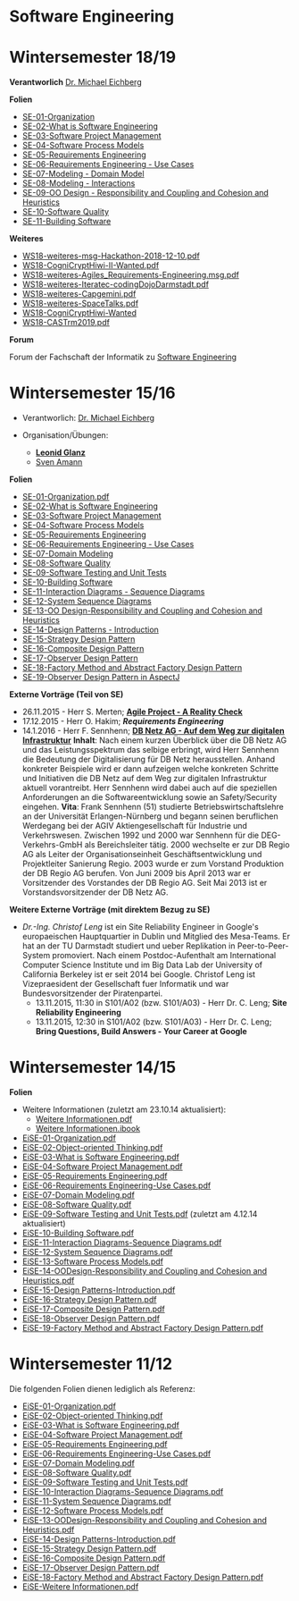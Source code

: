 Software Engineering
===

Wintersemester 18/19
===

**Verantworlich**
[Dr. Michael Eichberg](http://www.stg.tu-darmstadt.de/staff/michael_eichberg/index.en.jsp)

**Folien**

 * [SE-01-Organization](WS18-SE-01-Organization.pdf)
 * [SE-02-What is Software Engineering](WS18-SE-02-What_is_Software_Engineering.pdf)
 * [SE-03-Software Project Management](WS18-SE-03-Software_Project_Management.pdf)
 * [SE-04-Software Process Models](WS18-SE-04-Software_Process_Models.pdf)
 * [SE-05-Requirements Engineering](WS18-SE-05-Requirements_Engineering.pdf)
 * [SE-06-Requirements Engineering - Use Cases](WS18-SE-06-Requirements_Engineering-Use_Cases.pdf)
 * [SE-07-Modeling - Domain Model](WS18-SE-07-Modeling-static_Part.pdf)
 * [SE-08-Modeling - Interactions](WS18-SE-08-Modeling-dynamic_Part.pdf)
 * [SE-09-OO Design - Responsibility and Coupling and Cohesion and Heuristics](WS18-SE-09-OO_Design-Responsibility_and_Coupling_and_Cohesion_and_Heuristics.pdf)
 * [SE-10-Software Quality](WS18-SE-10-Software_Quality.pdf)
 * [SE-11-Building Software](WS18-SE-11-Building_Software.pdf)

**Weiteres**

 * [WS18-weiteres-msg-Hackathon-2018-12-10.pdf](WS18-weiteres-msg-Hackathon-2018-12-10.pdf)
 * [WS18-CogniCryptHiwi-II-Wanted.pdf](WS18-weiteres-CogniCryptHiwi-II-Wanted.pdf)
 * [WS18-weiteres-Agiles_Requirements-Engineering.msg.pdf](WS18-weiteres-Agiles_Requirements-Engineering.msg.pdf)
 * [WS18-weiteres-Iteratec-codingDojoDarmstadt.pdf](WS18-weiteres-Iteratec-codingDojoDarmstadt.pdf)
 * [WS18-weiteres-Capgemini.pdf](WS18-weiteres-Capgemini.pdf)
 * [WS18-weiteres-SpaceTalks.pdf](WS18-weiteres-SpaceTalks.pdf)
 * [WS18-CogniCryptHiwi-Wanted](WS18-weiteres-CogniCryptHiwi-Wanted.pdf)
 * [WS18-CASTrm2019.pdf](WS18-weiteres-CASTrm2019-flyer.pdf)

**Forum**

Forum der Fachschaft der Informatik zu [Software Engineering](https://www.fachschaft.informatik.tu-darmstadt.de/forum//viewforum.php?f=198&sid=93e51645a96105414eeed2f1bfcbdb2d)



Wintersemester 15/16
===

 * Verantworlich:
 [Dr. Michael Eichberg](http://www.stg.tu-darmstadt.de/staff/michael_eichberg/index.en.jsp)


 * Organisation/Übungen:
     * **[Leonid Glanz](http://www.stg.tu-darmstadt.de/staff/leonid_glanz/leonid_glanz.en.jsp)**
     * [Sven Amann](http://www.stg.tu-darmstadt.de/staff/sven_amann/index.en.jsp)

**Folien**

 * [SE-01-Organization.pdf](WS15-SE-01-Organization.pdf)
 * [SE-02-What is Software Engineering](WS15-SE-02-What_is_Software_Engineering.pdf)
 * [SE-03-Software Project Management](WS15-SE-03-Software_Project_Management.pdf)
 * [SE-04-Software Process Models](WS15-SE-04-Software_Process_Models.pdf)
 * [SE-05-Requirements Engineering](WS15-SE-05-Requirements_Engineering.pdf)
 * [SE-06-Requirements Engineering - Use Cases](WS15-SE-06-Requirements_Engineering-Use_Cases.pdf)
 * [SE-07-Domain Modeling](WS15-SE-07-Domain_Modeling.pdf)
 * [SE-08-Software Quality](WS15-SE-08-Software_Quality.pdf)
 * [SE-09-Software Testing and Unit Tests](WS15-SE-09-Software_Testing_and_Unit_Tests.pdf)
 * [SE-10-Building Software](WS15-SE-10-Building_Software.pdf)
 * [SE-11-Interaction Diagrams - Sequence Diagrams](WS15-SE-11-Interaction_Diagrams-Sequence_Diagrams.pdf)
 * [SE-12-System Sequence Diagrams](WS15-SE-12-System_Sequence_Diagrams.pdf)
 * [SE-13-OO Design-Responsibility and Coupling and Cohesion and Heuristics](WS15-SE-13-OO_Design-Responsibility_and_Coupling_and_Cohesion_and_Heuristics.pdf)
 * [SE-14-Design Patterns - Introduction](WS15-SE-14-Design_Patterns-Introduction.pdf)
 * [SE-15-Strategy Design Pattern](WS15-SE-15-Strategy_Design_Pattern.pdf)
 * [SE-16-Composite Design Pattern](WS15-SE-16-Composite_Design_Pattern.pdf)
 * [SE-17-Observer Design Pattern](WS15-SE-17-Observer_Design_Pattern.pdf)
 * [SE-18-Factory Method and Abstract Factory Design Pattern](WS15-SE-18-Factory_Method_and_Abstract_Factory_Design_Pattern.pdf)
 * [SE-19-Observer Design Pattern in AspectJ](WS15-SE-19-Observer_Design_Pattern_with_AspectJ.pdf)

**Externe Vorträge (Teil von SE)**

 * 26.11.2015 - Herr S. Merten; [__Agile Project - A Reality Check__](AgileRealityCheck.pdf)
 * 17.12.2015 - Herr O. Hakim; ___Requirements Engineering___
 * 14.1.2016 - Herr F. Sennhenn; [__DB Netz AG - Auf dem Weg zur digitalen Infrastruktur__](AufDemWegZurDigitalenInfrastruktur.pdf)
 **Inhalt**:
 Nach einem kurzen Überblick über die DB Netz AG und das Leistungsspektrum das selbige erbringt, wird Herr Sennhenn die Bedeutung der Digitalisierung für DB Netz herausstellen. Anhand konkreter Beispiele wird er dann aufzeigen welche konkreten Schritte und Initiativen die DB Netz auf dem Weg zur digitalen Infrastruktur aktuell vorantreibt. Herr Sennhenn wird dabei auch auf die speziellen Anforderungen an die Softwareentwicklung sowie an Safety/Security eingehen.
 **Vita**:
 Frank Sennhenn (51) studierte Betriebswirtschaftslehre an der Universität Erlangen-Nürnberg und begann seinen beruflichen Werdegang bei der AGIV Aktiengesellschaft für Industrie und Verkehrswesen. Zwischen 1992 und 2000 war Sennhenn für die DEG-Verkehrs-GmbH als Bereichsleiter tätig. 2000 wechselte er zur DB Regio AG als Leiter der Organisationseinheit Geschäftsentwicklung und Projektleiter Sanierung Regio. 2003 wurde er zum Vorstand Produktion der DB Regio AG berufen. Von Juni 2009 bis April 2013 war er Vorsitzender des Vorstandes der DB Regio AG. Seit Mai 2013 ist er Vorstandsvorsitzender der DB Netz AG.

**Weitere Externe Vorträge (mit direktem Bezug zu SE)**

 * _Dr.-Ing. Christof Leng_ ist ein Site Reliability Engineer in Google's europaeischen Hauptquartier in Dublin und Mitglied des Mesa-Teams. Er hat an der TU Darmstadt studiert und ueber Replikation in Peer-to-Peer-System promoviert. Nach einem Postdoc-Aufenthalt am International Computer Science Institute und im Big Data Lab der University of California Berkeley ist er seit 2014 bei Google. Christof Leng ist Vizepraesident der Gesellschaft fuer Informatik und war Bundesvorsitzender der Piratenpartei.
     * 13.11.2015, 11:30 in S101/A02 (bzw. S101/A03) - Herr Dr. C. Leng; __Site Reliability Engineering__
     * 13.11.2015, 12:30 in S101/A02 (bzw. S101/A03) - Herr Dr. C. Leng; __Bring Questions, Build Answers - Your Career at Google__

Wintersemester 14/15
===

**Folien**

 * Weitere Informationen (zuletzt am 23.10.14 aktualisiert):
	* [Weitere Informationen.pdf](WS14-EiSE.pdf)
	* [Weitere Informationen.ibook](WS14-EiSE.ibooks)
 * [EiSE-01-Organization.pdf](WS14-EiSE-01-Organization.pdf)
 * [EiSE-02-Object-oriented Thinking.pdf](WS14-EiSE-02-Object-oriented_Thinking.pdf)
 * [EiSE-03-What is Software Engineering.pdf](WS14-EiSE-03-What_is_Software_Engineering.pdf)
 * [EiSE-04-Software Project Management.pdf](WS14-EiSE-04-Software_Project_Management.pdf)
 * [EiSE-05-Requirements Engineering.pdf](WS14-EiSE-05-Requirements_Engineering.pdf)
 * [EiSE-06-Requirements Engineering-Use Cases.pdf](WS14-EiSE-06-Requirements_Engineering-Use_Cases.pdf)
 * [EiSE-07-Domain Modeling.pdf](WS11-EiSE-07-Domain_Modeling.pdf)
 * [EiSE-08-Software Quality.pdf](WS14-EiSE-08-Software_Quality.pdf)
 * [EiSE-09-Software Testing and Unit Tests.pdf](WS14-EiSE-09-Software_Testing_and_Unit_Tests.pdf) (zuletzt am 4.12.14 aktualisiert)
 * [EiSE-10-Building Software.pdf](WS14-EiSE-10-Building_Software.pdf)
 * [EiSE-11-Interaction Diagrams-Sequence Diagrams.pdf](WS14-EiSE-11-Interaction_Diagrams-Sequence_Diagrams.pdf)
 * [EiSE-12-System Sequence Diagrams.pdf](WS14-EiSE-12-System_Sequence_Diagrams.pdf)
 * [EiSE-13-Software Process Models.pdf](WS14-EiSE-13-Software_Process_Models.pdf)
 * [EiSE-14-OODesign-Responsibility and Coupling and Cohesion and Heuristics.pdf](WS14-EiSE-14-OO_Design-Responsibility_and_Coupling_and_Cohesion_and_Heuristics.pdf)
 * [EiSE-15-Design Patterns-Introduction.pdf](WS14-EiSE-15-Design_Patterns-Introduction.pdf)
 * [EiSE-16-Strategy Design Pattern.pdf](WS14-EiSE-16-Strategy_Design_Pattern.pdf)
 * [EiSE-17-Composite Design Pattern.pdf](WS14-EiSE-17-Composite_Design_Pattern.pdf)
 * [EiSE-18-Observer Design Pattern.pdf](WS14-EiSE-18-Observer_Design_Pattern.pdf)
 * [EiSE-19-Factory Method and Abstract Factory Design Pattern.pdf](WS14-EiSE-19-Factory_Method_and_Abstract_Factory_Design_Pattern.pdf)



Wintersemester 11/12
===
Die folgenden Folien dienen lediglich als Referenz:

 * [EiSE-01-Organization.pdf](WS11-EiSE-01-Organization.pdf)
 * [EiSE-02-Object-oriented Thinking.pdf](WS11-EiSE-02-Object-oriented_Thinking.pdf)
 * [EiSE-03-What is Software Engineering.pdf](WS11-EiSE-03-What_is_Software_Engineering.pdf)
 * [EiSE-04-Software Project Management.pdf](WS11-EiSE-04-Software_Project_Management.pdf)
 * [EiSE-05-Requirements Engineering.pdf](WS11-EiSE-05-Requirements_Engineering.pdf)
 * [EiSE-06-Requirements Engineering-Use Cases.pdf](WS11-EiSE-06-Requirements_Engineering-Use_Cases.pdf)
 * [EiSE-07-Domain Modeling.pdf](WS11-EiSE-07-Domain_Modeling.pdf)
 * [EiSE-08-Software Quality.pdf](WS11-EiSE-08-Software_Quality.pdf)
 * [EiSE-09-Software Testing and Unit Tests.pdf](WS11-EiSE-09-Software_Testing_and_Unit_Tests.pdf)
 * [EiSE-10-Interaction Diagrams-Sequence Diagrams.pdf](WS11-EiSE-10-Interaction_Diagrams-Sequence_Diagrams.pdf)
 * [EiSE-11-System Sequence Diagrams.pdf](WS11-EiSE-11-System_Sequence_Diagrams.pdf)
 * [EiSE-12-Software Process Models.pdf](WS11-EiSE-12-Software_Process_Models.pdf)
 * [EiSE-13-OODesign-Responsibility and Coupling and Cohesion and Heuristics.pdf](WS11-EiSE-13-OODesign-Responsibility_and_Coupling_and_Cohesion_and_Heuristics.pdf)
 * [EiSE-14-Design Patterns-Introduction.pdf](WS11-EiSE-14-Design_Patterns-Introduction.pdf)
 * [EiSE-15-Strategy Design Pattern.pdf](WS11-EiSE-15-Strategy_Design_Pattern.pdf)
 * [EiSE-16-Composite Design Pattern.pdf](WS11-EiSE-16-Composite_Design_Pattern.pdf)
 * [EiSE-17-Observer Design Pattern.pdf](WS11-EiSE-17-Observer_Design_Pattern.pdf)
 * [EiSE-18-Factory Method and Abstract Factory Design  Pattern.pdf](WS11-EiSE-18-Factory_Method_and_Abstract_Factory_Design_Pattern.pdf)
 * [EiSE-Weitere Informationen.pdf](WS11-EiSE-Weitere_Informationen.pdf)
